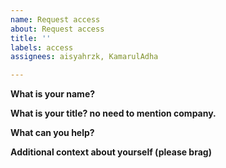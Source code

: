 ```yaml
---
name: Request access
about: Request access
title: ''
labels: access
assignees: aisyahrzk, KamarulAdha

---
```


**What is your name?**

**What is your title? no need to mention company.**

**What can you help?**

**Additional context about yourself (please brag)**
